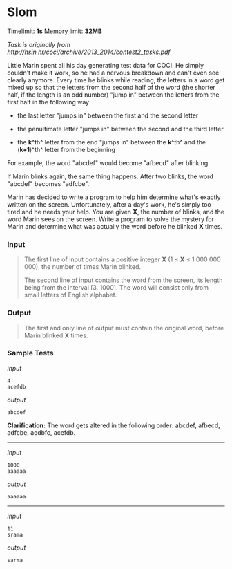 # Slom

Timelimit: **1s** Memory limit: **32MB**

*Task is originally from http://hsin.hr/coci/archive/2013_2014/contest2_tasks.pdf*

Little Marin spent all his day generating test data for COCI. He simply
couldn't make it work, so he had a nervous breakdown and can't even see
clearly anymore. Every time he blinks while reading, the letters in a
word get mixed up so that the letters from the second half of the word
(the shorter half, if the length is an odd number) "jump in" between the
letters from the first half in the following way:

-   the last letter "jumps in" between the first and the second letter

-   the penultimate letter "jumps in" between the second and the third
    letter

-   the **k**^th^ letter from the end "jumps in" between the **k**^th^
    and the (**k+1**)^th^ letter from the beginning

For example, the word "abcdef" would become "afbecd" after blinking.

If Marin blinks again, the same thing happens. After two blinks, the
word "abcdef" becomes "adfcbe".

Marin has decided to write a program to help him determine what's
exactly written on the screen. Unfortunately, after a day's work, he's
simply too tired and he needs your help. You are given **X**, the number
of blinks, and the word Marin sees on the screen. Write a program to
solve the mystery for Marin and determine what was actually the word
before he blinked **X** times.

### Input
> The first line of input contains a positive integer **X** (1 ≤ **X** ≤ 1
> 000 000 000), the number of times Marin blinked.
>
> The second line of input contains the word from the screen, its length
> being from the interval [3, 1000]. The word will consist only from small
> letters of English alphabet.

### Output
> The first and only line of output must contain the original word, before
> Marin blinked **X** times.

### Sample Tests
_input_

```
4
acefdb
```

_output_
```
abcdef
```

**Clarification:** The word gets altered in the
following order: abcdef, afbecd, adfcbe, aedbfc, acefdb.

---


_input_

```
1000
aaaaaa
```

_output_
```
aaaaaa
```

---


_input_

```
11
srama
```

_output_
```
sarma
```